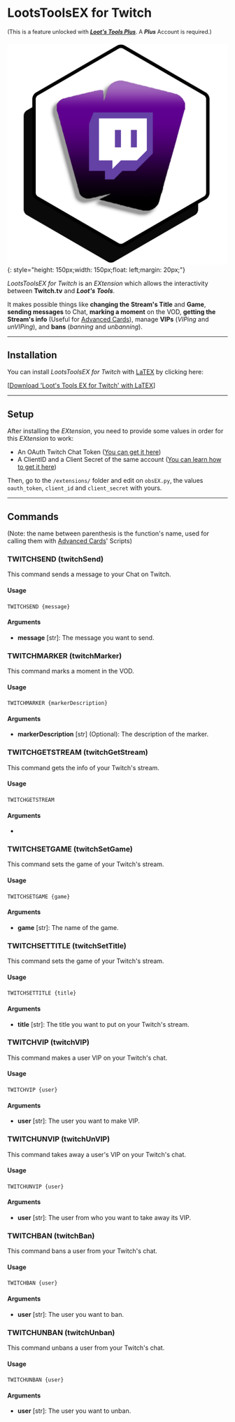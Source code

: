 # LootsToolsEX for Twitch

<sup style="font-size: 90%">(This is a feature unlocked with [***Loot's Tools Plus***](../../plus). A ***Plus*** Account is required.)</sup>

![TwitchEX](img/TwitchEX.png){: style="height: 150px;width: 150px;float: left;margin: 20px;"}

*LootsToolsEX for Twitch* is an *EXtension* which allows the interactivity between **Twitch.tv** and ***Loot's Tools***.

It makes possible things like **changing the** **Stream's Title** and **Game**, **sending messages** to Chat, **marking a moment** on the VOD, **getting the Stream's info** (Useful for [Advanced Cards](../../cards/advCards.md)), manage **VIPs** (*VIPing* and *unVIPing*), and **bans** (*banning* and *unbanning*).

---

## Installation

You can install *LootsToolsEX for Twitch* with [LaTEX](../../additionalFeatures/latex) by clicking here:

[[Download 'Loot's Tools EX for Twitch' with LaTEX](ltex://download/twitchEX)]

---

## Setup

After installing the *EXtension*, you need to provide some values in order for this *EXtension* to work:

- An OAuth Twitch Chat Token ([You can get it here](https://twitchapps.com/tmi/))
- A ClientID and a Client Secret of the same account ([You can learn how to get it here](http://faq.demostoreprestashop.com/faq.php?fid=144&pid=41))

Then, go to the ```/extensions/``` folder and edit on ```obsEX.py```, the values ```oauth_token```, ```client_id``` and ```client_secret``` with yours.

---

## Commands

(Note: the name between parenthesis is the function's name, used for calling them with [Advanced Cards](../../cards/advCards.md)' Scripts)

### TWITCHSEND (twitchSend)

This command sends a message to your Chat on Twitch.

#### Usage

```TWITCHSEND {message}```

#### Arguments

- **message** [str]: The message you want to send.

### TWITCHMARKER (twitchMarker)

This command marks a moment in the VOD.

#### Usage

```TWITCHMARKER {markerDescription}```

#### Arguments

- **markerDescription** [str] (Optional): The description of the marker.


### TWITCHGETSTREAM (twitchGetStream)

This command gets the info of your Twitch's stream.

#### Usage

```TWITCHGETSTREAM```

#### Arguments

-

### TWITCHSETGAME (twitchSetGame)

This command sets the game of your Twitch's stream.

#### Usage

```TWITCHSETGAME {game}```

#### Arguments

- **game** [str]: The name of the game.


### TWITCHSETTITLE (twitchSetTitle)

This command sets the game of your Twitch's stream.

#### Usage

```TWITCHSETTITLE {title}```

#### Arguments

- **title** [str]: The title you want to put on your Twitch's stream.


### TWITCHVIP (twitchVIP)

This command makes a user VIP on your Twitch's chat.

#### Usage

```TWITCHVIP {user}```

#### Arguments

- **user** [str]: The user you want to make VIP.


### TWITCHUNVIP (twitchUnVIP)

This command takes away a user's VIP on your Twitch's chat.

#### Usage

```TWITCHUNVIP {user}```

#### Arguments

- **user** [str]: The user from who you want to take away its VIP.


### TWITCHBAN (twitchBan)

This command bans a user from your Twitch's chat.

#### Usage

```TWITCHBAN {user}```

#### Arguments

- **user** [str]: The user you want to ban.

### TWITCHUNBAN (twitchUnban)

This command unbans a user from your Twitch's chat.

#### Usage

```TWITCHUNBAN {user}```

#### Arguments

- **user** [str]: The user you want to unban.
